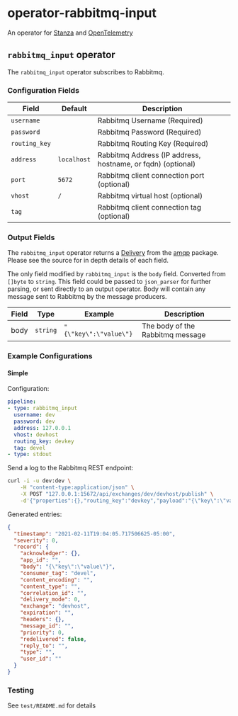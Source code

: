 # operator-rabbitmq-input

An operator for [Stanza](https://github.com/observIQ/stanza) and [OpenTelemetry](https://github.com/open-telemetry/opentelemetry-log-collection)

## `rabbitmq_input` operator

The `rabbitmq_input` operator subscribes to Rabbitmq.

### Configuration Fields

| Field             | Default          | Description                                                  |
| ---               | ---              | ---                                                          |
| `username`        |                  | Rabbitmq Username (Required)                                 |
| `password`        |                  | Rabbitmq Password (Required)                                 |
| `routing_key`     |                  | Rabbitmq Routing Key (Required)                              |
| `address`         | `localhost`      | Rabbitmq Address (IP address, hostname, or fqdn) (optional)  |
| `port`            | `5672`           | Rabbitmq client connection port (optional)                   |
| `vhost`           | `/`              | Rabbitmq virtual host (optional)                             |
| `tag`             |                  | Rabbitmq client connection tag (optional)                    |

### Output Fields

The `rabbitmq_input` operator returns a [Delivery](https://github.com/streadway/amqp/blob/1c71cc93ed716f9a6f4c2ae8955c25f9176d9f19/delivery.go#L28)
from the [amqp](github.com/streadway/amqp) package. Please see the source for in depth
details of each field.

The only field modified by `rabbitmq_input` is the `body` field. Converted from `[]byte` to `string`.
This field could be passed to `json_parser` for further parsing, or sent directly to an output operator.
Body will contain any message sent to Rabbitmq by the message producers.

| Field  | Type     | Example                | Description                      |
| ---    | ---      | ---                    | ---                              |
| body   | `string` | `"{\"key\":\"value\"}` | The body of the Rabbitmq message |

### Example Configurations

#### Simple

Configuration:
```yaml
pipeline:
- type: rabbitmq_input
  username: dev
  password: dev
  address: 127.0.0.1
  vhost: devhost
  routing_key: devkey
  tag: devel
- type: stdout
```

Send a log to the Rabbitmq REST endpoint:
```bash
curl -i -u dev:dev \
    -H "content-type:application/json" \
    -X POST "127.0.0.1:15672/api/exchanges/dev/devhost/publish" \
    -d'{"properties":{},"routing_key":"devkey","payload":"{\"key\":\"value\"}","payload_encoding":"string"}'
```

Generated entries:
```json
{
  "timestamp": "2021-02-11T19:04:05.717506625-05:00",
  "severity": 0,
  "record": {
    "acknowledger": {},
    "app_id": "",
    "body": "{\"key\":\"value\"}",
    "consumer_tag": "devel",
    "content_encoding": "",
    "content_type": "",
    "correlation_id": "",
    "delivery_mode": 0,
    "exchange": "devhost",
    "expiration": "",
    "headers": {},
    "message_id": "",
    "priority": 0,
    "redelivered": false,
    "reply_to": "",
    "type": "",
    "user_id": ""
  }
}
```

### Testing

See `test/README.md` for details
